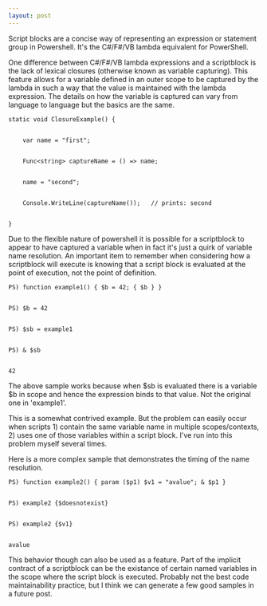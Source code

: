 ```yaml
---
layout: post
---
```

Script blocks are a concise way of representing an expression or statement
group in Powershell. It's the C#/F#/VB lambda equivalent for PowerShell.

One difference between C#/F#/VB lambda expressions and a scriptblock is the
lack of lexical closures (otherwise known as variable capturing). This
feature allows for a variable defined in an outer scope to be captured by the
lambda in such a way that the value is maintained with the lambda expression.
The details on how the variable is captured can vary from language to language
but the basics are the same.

    
    
    static void ClosureExample() {


        var name = "first";


        Func<string> captureName = () => name;


        name = "second";


        Console.WriteLine(captureName());   // prints: second


    }

Due to the flexible nature of powershell it is possible for a scriptblock to
appear to have captured a variable when in fact it's just a quirk of variable
name resolution. An important item to remember when considering how a
scriptblock will execute is knowing that a script block is evaluated at the
point of execution, not the point of definition.

    
    
    PS) function example1() { $b = 42; { $b } }


    PS) $b = 42


    PS) $sb = example1


    PS) & $sb


    42

The above sample works because when $sb is evaluated there is a variable $b in
scope and hence the expression binds to that value. Not the original one in
'example1'.

This is a somewhat contrived example. But the problem can easily occur when
scripts 1) contain the same variable name in multiple scopes/contexts, 2) uses
one of those variables within a script block. I've run into this problem
myself several times.

Here is a more complex sample that demonstrates the timing of the name
resolution.

    
    
    PS) function example2() { param ($p1) $v1 = "avalue"; & $p1 }


    PS) example2 {$doesnotexist}


    PS) example2 {$v1}


    avalue

This behavior though can also be used as a feature. Part of the implicit
contract of a scriptblock can be the existance of certain named variables in
the scope where the script block is executed. Probably not the best code
maintainability practice, but I think we can generate a few good samples in a
future post.

